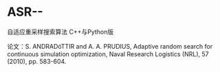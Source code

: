 # ASR--
自适应重采样搜索算法
C++与Python版

论文：S. ANDRADóTTIR and A. A. PRUDIUS, Adaptive random search for continuous simulation optimization, Naval Research Logistics (NRL), 57 (2010), pp. 583-604.
